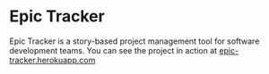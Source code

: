 # Epic Tracker

Epic Tracker is a story-based project management tool for software development teams. You can see the project in action at [epic-tracker.herokuapp.com](http://epic-tracker.herokuapp.com/)

